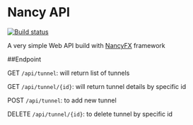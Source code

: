 # Nancy API

[![Build status](https://ci.appveyor.com/api/projects/status/j8hbjbqjyvpa0sni?svg=true)](https://ci.appveyor.com/project/melvinlee/nancy-api)

A very simple Web API build with [NancyFX](http://nancyfx.org/) framework 

##Endpoint

GET `/api/tunnel`: will return list of tunnels

GET `/api/tunnel/{id}`: will return tunnel details by specific id

POST `/api/tunnel`: to add new tunnel

DELETE `/api/tunnel/{id}`: to delete tunnel by specific id 